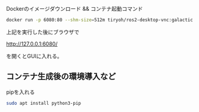 Dockerのイメージダウンロード && コンテナ起動コマンド

```bash
docker run -p 6080:80 --shm-size=512m tiryoh/ros2-desktop-vnc:galactic
```

上記を実行した後にブラウザで

http://127.0.0.1:6080/

を開くとGUIに入れる。

## コンテナ生成後の環境導入など
pipを入れる
```bash
sudo apt install python3-pip
```
